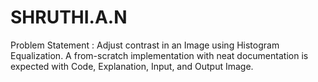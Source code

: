 # SHRUTHI.A.N
Problem Statement :  Adjust contrast in an Image using Histogram Equalization. A from-scratch implementation with neat documentation is expected with Code, Explanation, Input, and Output Image. 
